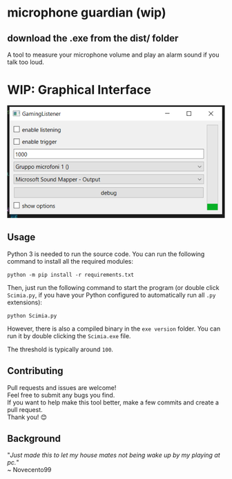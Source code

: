 # microphone guardian (wip)
##  download the .exe from the dist/ folder

A tool to measure your microphone volume and play an alarm sound if you talk too loud.


# WIP: Graphical Interface

![alt text](GUIv1.png)
## Usage

Python 3 is needed to run the source code. You can run the following command to install all the required modules:
```
python -m pip install -r requirements.txt
```

Then, just run the following command to start the program (or double click `Scimia.py`, if you have your Python configured to automatically run all `.py` extensions):
```
python Scimia.py
```

However, there is also a compiled binary in the `exe version` folder. You can run it by double clicking the `Scimia.exe` file.

The threshold is typically around `100`.

## Contributing

Pull requests and issues are welcome!  
Feel free to submit any bugs you find.  
If you want to help make this tool better, make a few commits and create a pull request.  
Thank you! 😊

## Background

"_Just made this to let my house mates not being wake up by my playing at pc._"  
~ Novecento99

